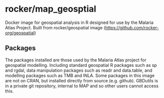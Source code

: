 rocker/map_geosptial
=============

Docker image for geospatial analysis in R designed for use by the Malaria Atlas Project. Built from rocker/geospatial image (https://github.com/rocker-org/geospatial)

Packages
--------

The packages installed are those used by the Malaria Atlas project for geospatial modelling. Including standard geospatial R packages such as sp and rgdal, data manipulation packages such as readr and data.table, and modelling packages such as TMB and INLA. Some packages in this image are not on CRAN, but installed directly from source (e.g. github). GBDutils is in a private git repository, internal to MAP and so other users cannot access this.

